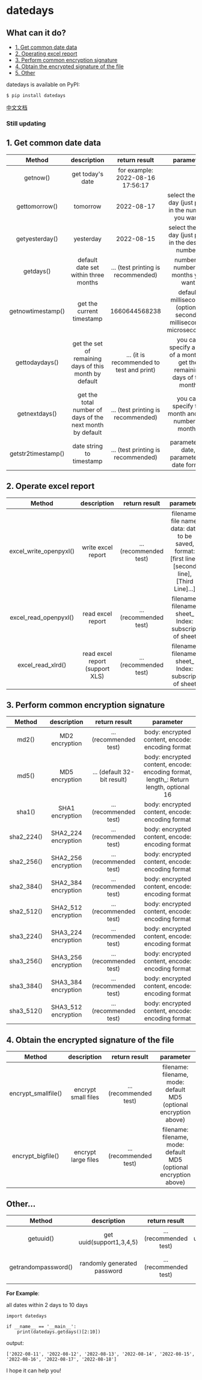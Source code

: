 # datedays
## What can it do?

* [1. Get common date data](#datadays)
* [2. Operating excel report](#excel)
* [3. Perform common encryption signature](#hash)
* [4. Obtain the encrypted signature of the file](#file)
* [5. Other](#other)


datedays is available on PyPI:

```console
$ pip install datedays
```
[中文文档](https://github.com/liang1024/datedays/blob/main/README-CN.md)

### Still updating

## 1. Get common date data

Method | description | return result | parameter<a id = "datadays"></a>
:---: | :---:| :---:| :---:
getnow() | get today's date | for example: 2022-08-16 17:56:17|
gettomorrow() | tomorrow | 2022-08-17 | select the next day (just pass in the number you want)
getyesterday() | yesterday | 2022-08-15 | select the last day (just pass in the desired number)
getdays() | default date set within three months |... (test printing is recommended) | number = number of months you want
getnowtimestamp() | get the current timestamp | 1660644568238 | default milliseconds (optional seconds, milliseconds, microseconds)
gettodaydays() | get the set of remaining days of this month by default |... (it is recommended to test and print) | you can specify a day of a month to get the remaining days of the month
getnextdays() | get the total number of days of the next month by default |... (test printing is recommended) | you can specify the month and the number of months
getstr2timestamp() | date string to timestamp |... (test printing is recommended) | parameter 1: date, parameter 2: date format

## 2. Operate excel report

Method | description | return result | parameter<a id = "excel"></a>
:---: | :---:| :---:| :---:
excel_write_openpyxl() | write excel report |... (recommended test) | filename: file name, data: data to be saved, format: [first line], [second line], [Third Line]...]
excel_read_openpyxl() | read excel report |... (recommended test) | filename: filename, sheet_ Index: subscript of sheet
excel_read_xlrd() | read excel report (support XLS) |... (recommended test) | filename: filename, sheet_ Index: subscript of sheet

## 3. Perform common encryption signature

Method | description | return result | parameter <a id = "hash"></a>
:---: | :---:| :---:| :---:
md2() | MD2 encryption |... (recommended test) | body: encrypted content, encode: encoding format
md5() | MD5 encryption |... (default 32-bit result) | body: encrypted content, encode: encoding format, length_: Return length, optional 16
sha1() | SHA1 encryption |... (recommended test) | body: encrypted content, encode: encoding format
sha2_224() |SHA2_224 encryption |... (recommended test) | body: encrypted content, encode: encoding format
sha2_256() |SHA2_256 encryption |... (recommended test) | body: encrypted content, encode: encoding format
sha2_384() |SHA2_384 encryption |... (recommended test) | body: encrypted content, encode: encoding format
sha2_512() |SHA2_512 encryption |... (recommended test) | body: encrypted content, encode: encoding format
sha3_224() |SHA3_224 encryption |... (recommended test) | body: encrypted content, encode: encoding format
sha3_256() |SHA3_256 encryption |... (recommended test) | body: encrypted content, encode: encoding format
sha3_384() |SHA3_384 encryption |... (recommended test) | body: encrypted content, encode: encoding format
sha3_512() |SHA3_512 encryption |... (recommended test) | body: encrypted content, encode: encoding format

## 4. Obtain the encrypted signature of the file

Method | description | return result | parameter <a id = "file"></a>
:---: | :---:| :---:| :---:
encrypt_smallfile() | encrypt small files |... (recommended test) | filename: filename, mode: default MD5 (optional encryption above)
encrypt_bigfile() | encrypt large files |... (recommended test) | filename: filename, mode: default MD5 (optional encryption above)

## Other...

Method | description | return result | parameter <a id = "other"></a>
:---: | :---:| :---:| :---:
getuuid() | get uuid(support1,3,4,5) |... (recommended test) | mode:default uuid4,merge:replace('-', '')
getrandompassword() | randomly generated password |... (recommended test) | k: result length, more_characters: recommended !@#$%.*&+-



**For Example**:

all dates within 2 days to 10 days

```
import datedays

if __name__ == '__main__':
    print(datedays.getdays()[2:10]) 
```

output:

```
['2022-08-11', '2022-08-12', '2022-08-13', '2022-08-14', '2022-08-15', '2022-08-16', '2022-08-17', '2022-08-18']
```

I hope it can help you!

